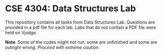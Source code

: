 # CSE 4304: Data Structures Lab
This repository contains all tasks from Data Structures Lab. Questions are provided in a pdf file for each lab. Labs that do not contain a PDF file were held on Vjudge.

**Note**: Some of the codes might not run, some are unfinished and some are outright wrong. *Proceed with extreme caution.*
